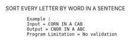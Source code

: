 SORT EVERY LETTER BY WORD IN A SENTENCE

            Example : 
            Input = CORN IN A CAB
            Output = CNOR IN A ABC
            Program Limitation = No validation
